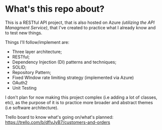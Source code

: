 # What's this repo about?

This is a RESTful API project, that is also hosted on Azure _(utilizing the API Managment Service)_, that I've created to practice what I already know and to test new things.

Things I'll follow/implement are:
- Three layer architecture;
- RESTful;
- Dependency Injection (DI) patterns and techniques;
- SOLID;
- Repository Pattern;
- Fixed WIndow rate limiting strategy (implemented via Azure)
- OAuth2 
- Unit Testing

I don't plan for now making this project complex (i.e adding a lot of classes, etc), as the purpose of it is to practice more broader and abstract themes (i.e software architecture).

Trello board to know what's going on/what's planned: https://trello.com/b/dflvJyB7/customers-and-orders
